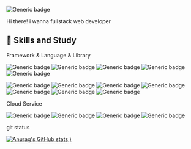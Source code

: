 ![Generic badge](https://img.shields.io/badge/-SungMin_Yang-5F00FF?style=flat&logo=Github)

Hi there! i wanna fullstack web developer

## 🌟 Skills and Study
Framework & Language & Library

![Generic badge](https://img.shields.io/badge/-Angular-FF0000?style=flat&logo=Angular)
![Generic badge](https://img.shields.io/badge/-Typescript-0100FF?style=flat&logo=Typescript)
![Generic badge](https://img.shields.io/badge/-Javascript-FFE400?style=flat&logo=Javascript&logoColor=black)
![Generic badge](https://img.shields.io/badge/-ReactiveX-D941C5?style=flat&logo=Reactivex)
![Generic badge](https://img.shields.io/badge/-Bootstrap-5F00FF?style=flat&logo=bootstrap&logoColor=white)

![Generic badge](https://img.shields.io/badge/-Java-FF5E00?style=flat&logo=Java)
![Generic badge](https://img.shields.io/badge/-Spring-22741C?style=flat&logo=Spring)
![Generic badge](https://img.shields.io/badge/-SpringBoot-22741C?style=flat&logo=SpringBoot)
![Generic badge](https://img.shields.io/badge/-Python-8C8C8C?style=flat&logo=Python)
![Generic badge](https://img.shields.io/badge/-Selenium-47C83E?style=flat&logo=Selenium&logoColor=black)
![Generic badge](https://img.shields.io/badge/-Git-FF5E00?style=flat&logo=git&logoColor=white)
![Generic badge](https://img.shields.io/badge/-Gitlab-FFBB00?style=flat&logo=gitlab&logoColor=white)

Cloud Service

![Generic badge](https://img.shields.io/badge/-aws-FF5E00?style=flat&logo=AmazonAWS)
![Generic badge](https://img.shields.io/badge/-amazon_S3-FF5E00?style=flat&logo=AmazonS3)
![Generic badge](https://img.shields.io/badge/-amazon_RDS-FF5E00?style=flat&logo=AmazonDynamoDB)
![Generic badge](https://img.shields.io/badge/-aws_CloudFront-FF5E00?style=flat&logo=Amazon)

git status

[![Anurag's GitHub stats](https://github-readme-stats.vercel.app/api?username=Christopher3810&show_icons=true&count_private=true&theme=dark)
)](https://github.com/anuraghazra/github-readme-stats)
<!--
**christopher3810/christopher3810** is a ✨ _special_ ✨ repository because its `README.md` (this file) appears on your GitHub profile.

Here are some ideas to get you started:

- 🔭 I’m currently working on ...
- 🌱 I’m currently learning ...
- 👯 I’m looking to collaborate on ...
- 🤔 I’m looking for help with ...
- 💬 Ask me about ...
- 📫 How to reach me: ...
- 😄 Pronouns: ...
- ⚡ Fun fact: ...
-->
